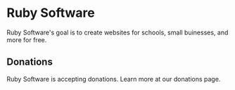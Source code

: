 # Ruby Software
Ruby Software's goal is to create websites for schools, small buinesses, and more for free.
## Donations
Ruby Software is accepting donations. Learn more at our donations page.
